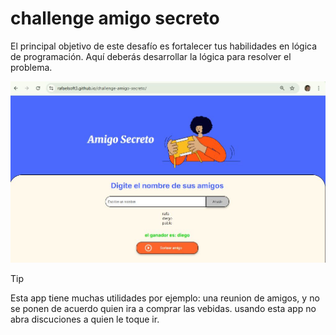 # challenge amigo secreto
El principal objetivo de este desafío es fortalecer tus habilidades en lógica de programación. Aquí deberás desarrollar la lógica para resolver el problema.

![alt text](./assets/capamigosecreto.JPG)

>[!tip]
>Esta app tiene muchas utilidades por ejemplo: una reunion de amigos, y no se ponen de acuerdo quien ira a comprar las vebidas. usando esta app no abra discuciones a quien le toque ir.
